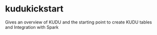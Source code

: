 # kudukickstart
Gives an overview of KUDU and the starting point to create KUDU tables and Integration with Spark 
